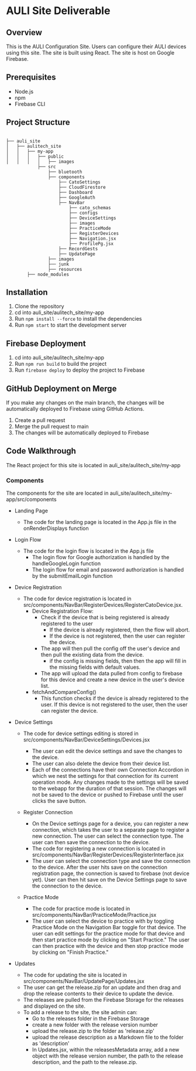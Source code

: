 # AULI Site Deliverable

## Overview
This is the AULI Configuration Site. Users can configure their AULI devices using this site. The site is built using React. The site is host on Google Firebase.

## Prerequisites
- Node.js
- npm
- Firebase CLI

## Project Structure
```

├── auli_site
│   ├── aulitech_site
│   │   ├── my-app
│   │   │   ├── public
│   │   │   │   ├── images
            ├── src
                ├── bluetooth
                ├── components
                    ├── CatoSettings
                    ├── CloudFirestore
                    ├── Dashboard
                    ├── GoogleAuth
                    ├── NavBar
                        ├── cato_schemas
                        ├── configs
                        ├── DeviceSettings
                        ├── images
                        ├── PracticeMode
                        ├── RegisterDevices
                        ├── Navigation.jsx
                        ├── ProfilePg.jsx
                    ├── RecordGests
                    ├── UpdatePage
                ├── images
                ├── junk
                ├── resources
        ├── node_modules

```

## Installation
1. Clone the repository
2. cd into auli_site/aulitech_site/my-app
3. Run `npm install --force` to install the dependencies
4. Run `npm start` to start the development server

## Firebase Deployment
1. cd into auli_site/aulitech_site/my-app
2. Run `npm run build` to build the project
3. Run `firebase deploy` to deploy the project to Firebase

## GitHub Deployment on Merge
If you make any changes on the main branch, the changes will be automatically deployed to Firebase using GitHub Actions.
1. Create a pull request
2. Merge the pull request to main
3. The changes will be automatically deployed to Firebase

## Code Walkthrough
The React project for this site is located in auli_site/aulitech_site/my-app

### Components
The components for the site are located in auli_site/aulitech_site/my-app/src/components
- Landing Page
    - The code for the landing page is located in the App.js file in the onRenderDisplays function
- Login Flow
    - The code for the login flow is located in the App.js file
        - The login flow for Google authorization is handled by the handleGoogleLogin function
        - The login flow for email and password authorization is handled by the submitEmailLogin function
- Device Registration
    - The code for device registration is located in src/components/NavBar/RegisterDevices/RegisterCatoDevice.jsx.
        - Device Registration Flow:
            - Check if the device that is being registered is already registered to the user
                - If the device is already registered, then the flow will abort.
                - If the device is not registered, then the user can register the device.
            - The app will then pull the config off the user's device and then pull the existing data from the device.
                - if the config is missing fields, then then the app will fill in the missing fields with default values.
            - The app will upload the data pulled from config to firebase for this device and create a new device in the user's device list.
        - fetchAndCompareConfig()
            - This function checks if the device is already registered to the user. If this device is not registered to the user, then the user can register the device.

-   Device Settings
    - The code for device settings editing is stored in src/components/NavBar/DeviceSettings/Devices.jsx
        - The user can edit the device settings and save the changes to the device.
        - The user can also delete the device from their device list.
        - Each of the connections have their own Connection Accordion in which we nest the settings for that connection for its current operation mode. Any changes made to the settings will be saved to the webapp for the duration of that session. The changes will not be saved to the device or pushed to Firebase until the user clicks the save button.
        
    - Register Connection
        - On the Device settings page for a device, you can register a new connection, which takes the user to a separate page to register a new connection. The user can select the connection type. The user can then save the connection to the device.
        - The code for registering a new connection is located in src/components/NavBar/RegisterDevices/RegisterInterface.jsx
        - The user can select the connection type and save the connection to the device. After the user hits save on the connection registration page, the connection is saved to firebase (not device yet). User can then hit save on the Device Settings page to save the connection to the device.

    -   Practice Mode
        - The code for practice mode is located in src/components/NavBar/PracticeMode/Practice.jsx
        - The user can select the device to practice with by toggling Practice Mode on the Navigation Bar toggle for that device. The user can edit settings for the practice mode for that device and then start practice mode by clicking on "Start Practice." The user can then practice with the device and then stop practice mode by clicking on "Finish Practice."

- Updates
    - The code for updating the site is located in src/components/NavBar/UpdatePage/Updates.jsx
    - The user can get the release.zip for an update and then drag and drop the release contents to their device to update the device.
    - The releases are pulled from the Firebase Storage for the releases and displayed on the site.
    - To add a release to the site, the site admin can:
        - Go to the releases folder in the Firebase Storage
        - create a new folder with the release version number
        - upload the release.zip to the folder as 'release.zip'
        - upload the release description as a Markdown file to the folder as 'description'
        - In Updates.jsx, within the releasesMetadata array, add a new object with the release version number, the path to the release description, and the path to the release.zip.


